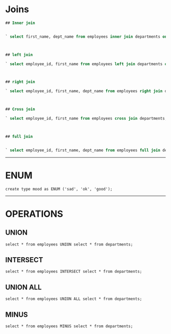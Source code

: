 # Joins
 ```sql
 ## Inner join
 
 
 ` select first_name, dept_name from employees inner join departments on employees.dept_id = departments.dept_id where salary < 15000 order by dept_name; `
 
 
 
 ## left join
 
 ` select employee_id, first_name from employees left join departments on employees.dept_id = departments.dept_id where salary < 10000; `
 
 
 
 ## right join
 
 ` select employee_id, first_name, dept_name from employees right join departments on employees.dept_id = departments.dept_id where salary between 3000 and 20000 order by employee_id; `
 

 
 ## Cross join
 
 ` select employee_id, first_name from employees cross join departments; `
 

 
 ## full join
 
 
 ` select employee_id, first_name, dept_name from employees full join departments on employees.dept_id = departments.dept_id; `
 
 ```
 
 ---
 
 # ENUM
 ` create type mood as ENUM ('sad', 'ok', 'good'); `
 
 
---

# OPERATIONS

## UNION

` select * from employees UNION select * from departments; `

## INTERSECT

` select * from employees INTERSECT select * from departments; `

## UNION ALL 

` select * from employees UNION ALL select * from departments; `


## MINUS

` select * from employees MINUS select * from departments; `
